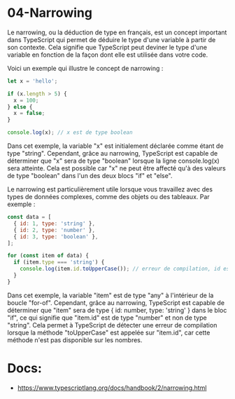 # 04-Narrowing

Le narrowing, ou la déduction de type en français, est un concept important dans TypeScript qui permet de déduire le type d'une variable à partir de son contexte. Cela signifie que TypeScript peut deviner le type d'une variable en fonction de la façon dont elle est utilisée dans votre code.

Voici un exemple qui illustre le concept de narrowing :

```js
let x = 'hello';

if (x.length > 5) {
  x = 100;
} else {
  x = false;
}

console.log(x); // x est de type boolean
```

Dans cet exemple, la variable "x" est initialement déclarée comme étant de type "string". Cependant, grâce au narrowing, TypeScript est capable de déterminer que "x" sera de type "boolean" lorsque la ligne console.log(x) sera atteinte. Cela est possible car "x" ne peut être affecté qu'à des valeurs de type "boolean" dans l'un des deux blocs "if" et "else".

Le narrowing est particulièrement utile lorsque vous travaillez avec des types de données complexes, comme des objets ou des tableaux. Par exemple :

```js
const data = [
  { id: 1, type: 'string' },
  { id: 2, type: 'number' },
  { id: 3, type: 'boolean' },
];

for (const item of data) {
  if (item.type === 'string') {
    console.log(item.id.toUpperCase()); // erreur de compilation, id est de type number
  }
}
```

Dans cet exemple, la variable "item" est de type "any" à l'intérieur de la boucle "for-of". Cependant, grâce au narrowing, TypeScript est capable de déterminer que "item" sera de type { id: number, type: 'string' } dans le bloc "if", ce qui signifie que "item.id" est de type "number" et non de type "string". Cela permet à TypeScript de détecter une erreur de compilation lorsque la méthode "toUpperCase" est appelée sur "item.id", car cette méthode n'est pas disponible sur les nombres.

# Docs:
  - https://www.typescriptlang.org/docs/handbook/2/narrowing.html

